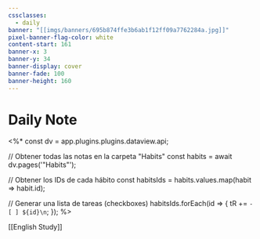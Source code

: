 ```yaml
---
cssclasses:
  - daily
banner: "[[imgs/banners/695b874ffe3b6ab1f12ff09a7762284a.jpg]]"
pixel-banner-flag-color: white
content-start: 161
banner-x: 3
banner-y: 34
banner-display: cover
banner-fade: 100
banner-height: 160
---
```

# Daily Note

<%*
const dv = app.plugins.plugins.dataview.api;

// Obtener todas las notas en la carpeta "Habits"
const habits = await dv.pages('"Habits"');

// Obtener los IDs de cada hábito
const habitsIds = habits.values.map(habit => habit.id);

// Generar una lista de tareas (checkboxes)
habitsIds.forEach(id => {
    tR += `- [ ] ${id}\n`;
});
%>

[[English Study]]